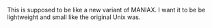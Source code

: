 This is supposed to be like a new variant of MANIAX. I want it to be be lightweight and small like the original Unix was.
